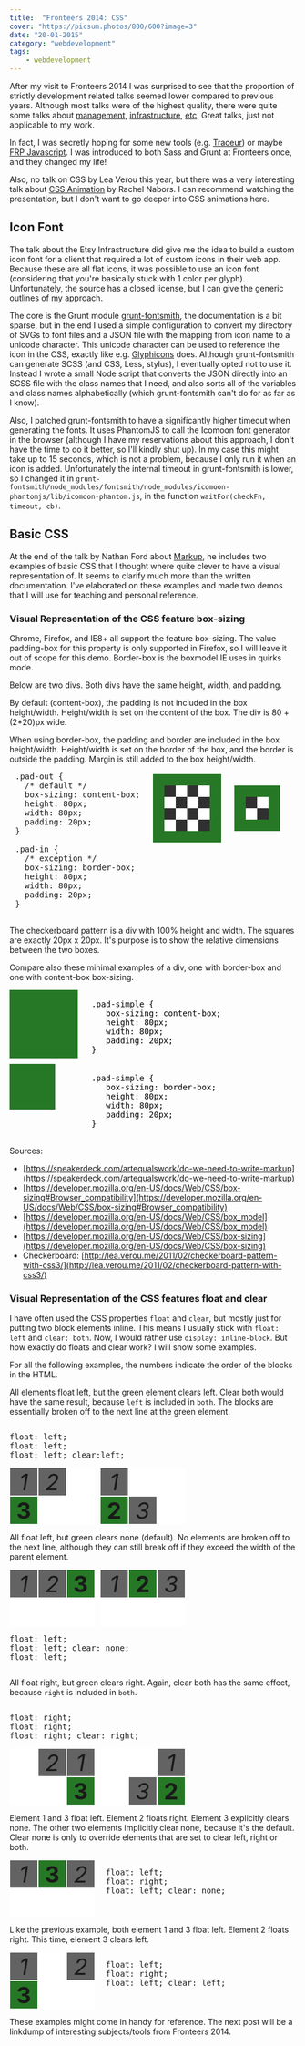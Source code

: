 ```yaml
---
title:  "Fronteers 2014: CSS"
cover: "https://picsum.photos/800/600?image=3"
date: "20-01-2015"
category: "webdevelopment"
tags:
    - webdevelopment
---
```


<style rel="stylesheet">
.pad > div {
    display: inline-block;
    vertical-align: middle;
}

.pad pre {
    margin: 0 10px;
}

.pad .pad-out,
.pad .pad-in {
    background: #267826;
    padding: 20px;
    height: 80px;
    width: 80px;
}
.pad .pad-in {    
    box-sizing: border-box; /* exception */
}
.pad .pad-out {
    margin-right: 20px;
    box-sizing: content-box; /* default */
}
.pad span {
    background-color: white;
    /* css checkerboard: http://lea.verou.me/2011/02/checkerboard-pattern-with-css3/ 
    uses overlaying multiple backgrounds with triangles to simulate squares
    squares will be 20x20
    */
    background-image:
      linear-gradient(-45deg, #303030 25%, transparent 25%), 
      linear-gradient(-135deg, #303030 25%, transparent 25%),
      linear-gradient(-45deg, transparent 75%, #303030 75%),
      linear-gradient(-135deg, transparent 75%, #303030 75%);
    background-size: 40px 40px;
    background-position:0 0, 20px 0, 20px -20px, 0px 20px;
    display: block;
    height: 100%;
    width: 100%;
}

.pad .pad-simple {
    background-color: #267826;
    height: 80px;
    padding: 20px;
    width: 80px;
}
.pad .css pre {
    background-color: transparent;
    border: none;
    color: white;
}
.pad .css label {
    font-family: monospace;
    font-size: 13px;
    font-weight: normal;
}



.float-test .float-box {
    background: white;
    display: inline-block;
    height: 100px;
    margin-right: 5px;
    vertical-align: top;
    width: 150px;
}
.float-test i, .float-test b {
    background-color: #636363;
    border: 1px solid white;
    display: block;
    font-size: 40px;
    height: 48px;
    text-align: center;
    width: 48px;
}
.float-test b {
    background-color: #267826;
}
.float-test .float-box-left i,
.float-test .float-box-left b {
    float: left;
}
.float-test .float-box-right i,
.float-test .float-box-right b {
    float: right;
}
.float-test-inline {
    display: inline-block;
    margin-right: 10px;
    vertical-align: top;
}

</style>

After my visit to Fronteers 2014 I was surprised to see that the proportion of strictly development related talks seemed lower compared to previous years. Although most talks were of the highest quality, there were quite some talks about [management](https://fronteers.nl/congres/2014/sessions/meri-williams-using-agile-to-bake-in-accessibility), [infrastructure](https://fronteers.nl/congres/2014/sessions/daniel-espeset-making-maps-the-role-of-frontend-infrastructure-at-etsy), [etc](https://fronteers.nl/congres/2014/sessions/petro-salema-dream-big-think-small). Great talks, just not applicable to my work.

In fact, I was secretly hoping for some new tools (e.g. [Traceur](https://github.com/google/traceur-compiler)) or maybe [FRP Javascript](../on-reactive/). I was introduced to both Sass and Grunt at Fronteers once, and they changed my life!

Also, no talk on CSS by Lea Verou this year, but there was a very interesting talk about [CSS Animation](https://fronteers.nl/congres/2014/sessions/rachel-nabors-state-of-the-animation-2014) by Rachel Nabors. I can recommend watching the presentation, but I don't want to go deeper into CSS animations here.

## Icon Font

The talk about the Etsy Infrastructure did give me the idea to build a custom icon font for a client that required a lot of custom icons in their web app. Because these are all flat icons, it was possible to use an icon font (considering that you're basically stuck with 1 color per glyph). Unfortunately, the source has a closed license, but I can give the generic outlines of my approach.

The core is the Grunt module [grunt-fontsmith](https://github.com/twolfson/grunt-fontsmith), the documentation is a bit sparse, but in the end I used a simple configuration to convert my directory of SVGs to font files and a JSON file with the mapping from icon name to a unicode character. This unicode character can be used to reference the icon in the CSS, exactly like e.g. [Glyphicons](http://glyphicons.com) does. Although grunt-fontsmith can generate SCSS (and CSS, Less, stylus), I eventually opted not to use it. Instead I wrote a small Node script that converts the JSON directly into an SCSS file with the class names that I need, and also sorts all of the variables and class names alphabetically (which grunt-fontsmith can't do for as far as I know).

Also, I patched grunt-fontsmith to have a significantly higher timeout when generating the fonts. It uses PhantomJS to call the Icomoon font generator in the browser (although I have my reservations about this approach, I don't have the time to do it better, so I'll kindly shut up). In my case this might take up to 15 seconds, which is not a problem, because I only run it when an icon is added. Unfortunately the internal timeout in grunt-fontsmith is lower, so I changed it in ```grunt-fontsmith/node_modules/fontsmith/node_modules/icomoon-phantomjs/lib/icomoon-phantom.js```, in the function ```waitFor(checkFn, timeout, cb)```.

## Basic CSS

At the end of the talk by Nathan Ford about [Markup](https://fronteers.nl/congres/2014/sessions/nathan-ford-do-we-need-to-write-markup), he includes two examples of basic CSS that I thought where quite clever to have a visual representation of. It seems to clarify much more than the written documentation. I've elaborated on these examples and made two demos that I will use for teaching and personal reference.

### Visual Representation of the CSS feature box-sizing

Chrome, Firefox, and IE8+ all support the feature box-sizing. The value padding-box for this property is only supported in Firefox, so I will leave it out of scope for this demo. Border-box is the boxmodel IE uses in quirks mode.

Below are two divs. Both divs have the same height, width, and padding.

By default (content-box), the padding is not included in the box height/width. Height/width is set on the content of the box. The div is 80 + (2*20)px wide.

When using border-box, the padding and border are included in the box height/width. Height/width is set on the border of the box, and the border is outside the padding. Margin is still added to the box height/width. 

<div class="pad">
    <div>
        <pre>
.pad-out {
  /* default */
  box-sizing: content-box; 
  height: 80px;
  width: 80px;
  padding: 20px;
}
        </pre>
    </div>
    <div class="pad-out">
        <span></span>
    </div>
    <div class="pad-in">
        <span></span>
    </div>
    <div>
        <pre>
.pad-in {
  /* exception */
  box-sizing: border-box; 
  height: 80px;
  width: 80px;
  padding: 20px;
}
        </pre>
    </div>
</div>

The checkerboard pattern is a div with 100% height and width. The squares are exactly 20px x 20px. It's purpose is to show the relative dimensions between the two boxes.

Compare also these minimal examples of a div, one with border-box and one with content-box box-sizing.
<div class="pad">
    <div style="height: 130px; width: 130px;">
<div class="pad-simple" style="box-sizing: content-box;"></div>
    </div>
    <div class="css">
<pre style="color: black">.pad-simple {
   box-sizing: content-box;
   height: 80px;
   width: 80px;
   padding: 20px;
}</pre>
    </div>
</div>

<div class="pad">
    <div style="height: 130px; width: 130px;">
<div class="pad-simple" style="box-sizing: border-box;"></div>
    </div>
    <div class="css">
<pre style="color: black">.pad-simple {
   box-sizing: border-box;
   height: 80px;
   width: 80px;
   padding: 20px;
}</pre>
    </div>
</div>

Sources:

* [https://speakerdeck.com/artequalswork/do-we-need-to-write-markup](https://speakerdeck.com/artequalswork/do-we-need-to-write-markup)
* [https://developer.mozilla.org/en-US/docs/Web/CSS/box-sizing#Browser_compatibility](https://developer.mozilla.org/en-US/docs/Web/CSS/box-sizing#Browser_compatibility)
* [https://developer.mozilla.org/en-US/docs/Web/CSS/box_model](https://developer.mozilla.org/en-US/docs/Web/CSS/box_model)
* [https://developer.mozilla.org/en-US/docs/Web/CSS/box-sizing](https://developer.mozilla.org/en-US/docs/Web/CSS/box-sizing)
* Checkerboard: [http://lea.verou.me/2011/02/checkerboard-pattern-with-css3/](http://lea.verou.me/2011/02/checkerboard-pattern-with-css3/)

### Visual Representation of the CSS features float and clear

I have often used the CSS properties ```float``` and ```clear```, but mostly just for putting two block elements inline. This means I usually stick with ```float: left``` and ```clear: both```. Now, I would rather use ```display: inline-block```. But how exactly do floats and clear work? I will show some examples.

For all the following examples, the numbers indicate the order of the blocks in the HTML.

All elements float left, but the green element clears left. Clear both would have the same result, because ```left``` is included in ```both```. The blocks are essentially broken off to the next line at the green element.


<pre class="float-test-inline">
float: left;
float: left;
float: left; clear:left;
</pre>
<div class="float-test float-test-inline">
    <div class="float-box float-box-left">
        <i>1</i>
        <i>2</i>
        <b style="clear: left;">3</b>
    </div>
    <div class="float-box float-box-left">
        <i>1</i>
        <b style="clear: left;">2</b>
        <i>3</i>
    </div>
</div>

All float left, but green clears none (default). No elements are broken off to the next line, although they can still break off if they exceed the width of the parent element.

<div class="float-test float-test-inline">
    <div class="float-box float-box-left">
        <i>1</i>
        <i>2</i>
        <b style="clear: none;">3</b>
    </div>
    <div class="float-box float-box-left">
        <i>1</i>
        <b style="clear: none;">2</b>
        <i>3</i>
    </div>
</div>
<pre class="float-test-inline">
float: left;
float: left; clear: none;
float: left;
</pre>

All float right, but green clears right. Again, clear both has the same effect, because ```right``` is included in ```both```.

<pre class="float-test-inline">
float: right;
float: right;
float: right; clear: right;
</pre>
<div class="float-test float-test-inline">
    <div class="float-box float-box-right">
        <i>1</i>
        <i>2</i>
        <b style="clear: right;">3</b>
    </div>
    <div class="float-box float-box-right">
        <i>1</i>
        <b style="clear: right;">2</b>
        <i>3</i>
    </div>
</div>

Element 1 and 3 float left. Element 2 floats right. Element 3 explicitly clears none. The other two elements implicitly clear none, because it's the default. Clear none is only to override elements that are set to clear left, right or both.

<div class="float-test float-test-inline">
    <div class="float-box">
        <i style="float: left;">1</i>
        <i style="float: right;">2</i>
        <b style="float: left; clear: none;">3</b>
    </div>
</div>
<pre class="float-test-inline">
float: left;
float: right;
float: left; clear: none;
</pre>

Like the previous example, both element 1 and 3 float left. Element 2 floats right. This time, element 3 clears left.

<div class="float-test float-test-inline">
    <div class="float-box">
        <i style="float: left;">1</i>
        <i style="float: right;">2</i>
        <b style="float: left; clear: left;">3</b>
    </div>
</div>
<pre class="float-test-inline">
float: left;
float: right;
float: left; clear: left;
</pre>

These examples might come in handy for reference. The next post will be a linkdump of interesting subjects/tools from Fronteers 2014.


<script>

    //document.querySelectorAll('[name=toggle-pad-simple][value=border]').closest('label').css({
    //        'text-decoration': 'line-through'
    //});

    // const toggleButtons = document.querySelectorAll('[name=toggle-pad-simple]')
    // for(button of toggleButtons) {
    //   console.log(button);
    // }
    // .click(function() {
    //     $('[name=toggle-pad-simple]').closest('label').css({
    //         'text-decoration': 'line-through'
    //     });
    //     $(this).closest('label').css({
    //         'text-decoration': 'none'
    //     });
    //     if($(this).val()==='border') {
    //         $('.pad-simple').css('box-sizing','border-box');
    //     } else {
    //         $('.pad-simple').css('box-sizing','content-box');
    //     }
    // });
</script>